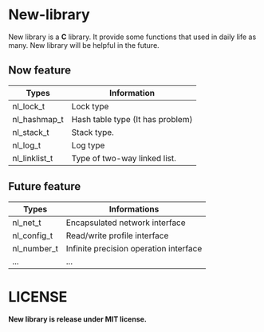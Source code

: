 # New-library
New library is a **C** library. It provide some functions that used in daily life as many.
New library will be helpful in the future.

## Now feature
|Types		|Information						|
|---------------|-------------------------------------------------------|
|nl\_lock\_t	|Lock type						|
|nl\_hashmap\_t	|Hash table type (It has problem)			|
|nl\_stack\_t	|Stack type.						|
|nl\_log\_t	|Log type						|
|nl\_linklist\_t|Type of two-way linked list.				|

## Future feature
|Types		|Informations						|
|---------------|-------------------------------------------------------|
|nl\_net\_t	|Encapsulated network interface				|
|nl\_config\_t	|Read/write profile interface				|
|nl\_number\_t	|Infinite precision operation interface			|
|...		|...							|

# LICENSE
**New library is release under MIT license.**
